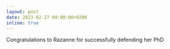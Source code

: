 ```yaml
---
layout: post
date: 2023-02-27 09:00:00+0200
inline: true
---
```


 Congratulations to Razanne for successfully defending her PhD